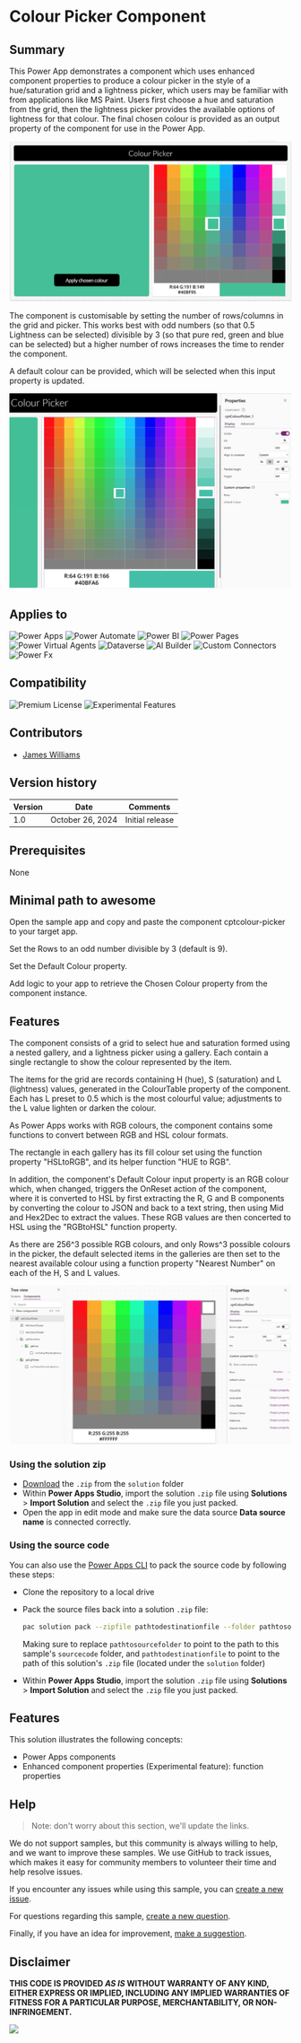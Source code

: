 # Colour Picker Component

## Summary

This Power App demonstrates a component which uses enhanced component properties to produce a colour picker in the style of a hue/saturation grid and a lightness picker, which users may be familiar with from applications like MS Paint. Users first choose a hue and saturation from the grid, then the lightness picker provides the available options of lightness for that colour. The final chosen colour is provided as an output property of the component for use in the Power App.

![Component Demonstration Screen](assets/Screen1.png)

The component is customisable by setting the number of rows/columns in the grid and picker. This works best with odd numbers (so that 0.5 Lightness can be selected) divisible by 3 (so that pure red, green and blue can be selected) but a higher number of rows increases the time to render the component.

A default colour can be provided, which will be selected when this input property is updated.

![Component Settings](assets/ComponentSettings.png)

## Applies to

![Power Apps](https://img.shields.io/badge/Power%20Apps-Yes-green "Yes")
![Power Automate](https://img.shields.io/badge/Power%20Automate-No-red "No")
![Power BI](https://img.shields.io/badge/Power%20BI-No-red "No")
![Power Pages](https://img.shields.io/badge/Power%20Pages-No-red "No")
![Power Virtual Agents](https://img.shields.io/badge/Power%20Virtual%20Agents-No-red "No")
![Dataverse](https://img.shields.io/badge/Dataverse-No-red "No")
![AI Builder](https://img.shields.io/badge/AI%20Builder-No-red "No")
![Custom Connectors](https://img.shields.io/badge/Custom%20Connectors-No-red "No")
![Power Fx](https://img.shields.io/badge/Power%20Fx-Yes-green "Yes")

## Compatibility

![Premium License](https://img.shields.io/badge/Premium%20License-Not%20Required-red.svg "Premium license not required")
![Experimental Features](https://img.shields.io/badge/Experimental%20Features-Yes-green.svg "Does rely on experimental features")

## Contributors

* [James Williams](https://github.com/wjamesw)

## Version history

Version|Date|Comments
-------|----|--------
1.0|October 26, 2024|Initial release

## Prerequisites

None

## Minimal path to awesome

Open the sample app and copy and paste the component cptcolour-picker to your target app.

Set the Rows to an odd number divisible by 3 (default is 9).

Set the Default Colour property.

Add logic to your app to retrieve the Chosen Colour property from the component instance.

## Features

The component consists of a grid to select hue and saturation formed using a nested gallery, and a lightness picker using a gallery. Each contain a single rectangle to show the colour represented by the item.

The items for the grid are records containing H (hue), S (saturation) and L (lightness) values, generated in the ColourTable property of the component. Each has L preset to 0.5 which is the most colourful value; adjustments to the L value lighten or darken the colour.

As Power Apps works with RGB colours, the component contains some functions to convert between RGB and HSL colour formats.

The rectangle in each gallery has its fill colour set using the function property "HSLtoRGB", and its helper function "HUE to RGB".

In addition, the component's Default Colour input property is an RGB colour which, when changed, triggers the OnReset action of the component, where it is converted to HSL by first extracting the R, G and B components by converting the colour to JSON and back to a text string, then using Mid and Hex2Dec to extract the values. These RGB values are then concerted to HSL using the "RGBtoHSL" function property.

As there are 256^3 possible RGB colours, and only Rows^3 possible colours in the picker, the default selected items in the galleries are then set to the nearest available colour using a function property "Nearest Number" on each of the H, S and L values.

![Component Design](assets/ComponentDesign.png)

### Using the solution zip

* [Download](./solution/solution.zip) the `.zip` from the `solution` folder
* Within **Power Apps Studio**, import the solution `.zip` file using **Solutions** > **Import Solution** and select the `.zip` file you just packed.
* Open the app in edit mode and make sure the data source **Data source name** is connected correctly.

### Using the source code

You can also use the [Power Apps CLI](https://docs.microsoft.com/powerapps/developer/data-platform/powerapps-cli) to pack the source code by following these steps:

* Clone the repository to a local drive
* Pack the source files back into a solution `.zip` file:

  ```bash
  pac solution pack --zipfile pathtodestinationfile --folder pathtosourcefolder --processCanvasApps
  ```

  Making sure to replace `pathtosourcefolder` to point to the path to this sample's `sourcecode` folder, and `pathtodestinationfile` to point to the path of this solution's `.zip` file (located under the `solution` folder)
* Within **Power Apps Studio**, import the solution `.zip` file using **Solutions** > **Import Solution** and select the `.zip` file you just packed.

## Features

This solution illustrates the following concepts:

* Power Apps components
* Enhanced component properties (Experimental feature): function properties

<!--
RESERVED FOR REPO MAINTAINERS

We'll add the video from the community call recording here

## Video

[![YouTube video title](./assets/video-thumbnail.jpg)](https://www.youtube.com/watch?v=XXXXX "YouTube video title")
-->

## Help

> Note: don't worry about this section, we'll update the links.

We do not support samples, but this community is always willing to help, and we want to improve these samples. We use GitHub to track issues, which makes it easy for  community members to volunteer their time and help resolve issues.

If you encounter any issues while using this sample, you can [create a new issue](https://github.com/pnp/powerapps-samples/issues/new?assignees=&labels=Needs%3A+Triage+%3Amag%3A%2Ctype%3Abug-suspected&template=bug-report.yml&sample=colour-picker&authors=@wjamesw&title=colour-picker%20-%20).

For questions regarding this sample, [create a new question](https://github.com/pnp/powerapps-samples/issues/new?assignees=&labels=Needs%3A+Triage+%3Amag%3A%2Ctype%3Abug-suspected&template=question.yml&sample=colour-picker&authors=@wjamesw&title=colour-picker%20-%20).

Finally, if you have an idea for improvement, [make a suggestion](https://github.com/pnp/powerapps-samples/issues/new?assignees=&labels=Needs%3A+Triage+%3Amag%3A%2Ctype%3Abug-suspected&template=suggestion.yml&sample=colour-picker&authors=@wjamesw&title=colour-picker%20-%20).

## Disclaimer

**THIS CODE IS PROVIDED *AS IS* WITHOUT WARRANTY OF ANY KIND, EITHER EXPRESS OR IMPLIED, INCLUDING ANY IMPLIED WARRANTIES OF FITNESS FOR A PARTICULAR PURPOSE, MERCHANTABILITY, OR NON-INFRINGEMENT.**

<img src="https://m365-visitor-stats.azurewebsites.net/powerplatform-samples/samples/colour-picker"  aria-hidden="true" />
